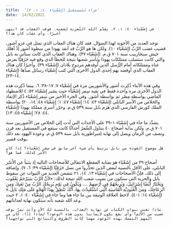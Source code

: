 ```yaml
---
title:  'عزاء للمستقبل (إِشَعْيَاء ٤٠: ١، ٢)'
date:  14/02/2021
---
```


`في إِشَعْيَاء ٤٠: ١، ٢، يقدّم الله التّعزية لشعبه. فوقت العقاب قد انتهى أخيرًا. وأي عقاب كان هذا؟`

توجد العديد من الأجوبة لهذا السؤال. فقد كان هناك العقاب الذي تمثل في غزو أشور، قضيب غضب الرَّبّ (إِشَعْيَاء ١٠). ولكن ها هو الرَّبّ قد أنقذ يهوذا من سطوة أشور إذْ أهلك جيش سنحارييب سنة ٧٠١ ق.م. (إِشَعْيَاء ٣٧). وهناك العقاب الذي كانت ستأتي به بابل والتي كانت ستسلب ممتلكات يهوذا وتأسر شعبها نتيجة للخطأ الذي وقع فيه حَزَقِيَّا بعرض غناه وممتلكاته أمام الرُّسل الذين أوفدهم مردوخ بلادان (إِشَعْيَاء ٣٩). وأخيرًا كان هناك العقاب الذي أوقعته بهم إحدى الدول الأخرى التي كتب إِشَعْيَاء رسائل ضدّها (إِشَعْيَاء ١٤-٢٣).

وفي هذه الأثناء ذُكِرت أشور والأشوريين مرة في إِشَعْيَاء ٧: ١٧-٣٨: ٦، بينما ذُكِرت هذه الدول الأخرى مرة واحدة فقط في بقية سِفر إِشَعْيَاء حيث يشير إِشَعْيَاء ٥٢: ٤ للاضطهاد الماضي بواسطة مِصْر ثم بواسطة أشور. وفي الجزء الأخير من سِفر إِشَعْيَاء ذُكر الإنقاذ والخلاص من الأسر البابلي (إِشَعْيَاء ٤٣: ١٤؛ إِشَعْيَاء ٤٧: ١؛ إِشَعْيَاء ٤٨: ١٤، ٢٠) بواسطة الملك كورش الفارسي الذي هزم بابل سنة ٥٣٩ ق.م. وحرّر أسرى مملكة يهوذا (إِشَعْيَاء ٤٤: ٢٨؛ إِشَعْيَاء ٤٥: ١٣).

يشدِّد ما جاء في إِشَعْيَاء ١-٣٩ على الأحداث التي أدت إلى الخلاص من الأشوريين سنة ٧٠١ ق.م. ولكن بداية أصحاح ٤٠ يتناول السِّفرُ أحداثًا كانت ستقع في المستقبل بعد قرن ونصف من الزمان ويصل إلى نهاية إمبراطورية بابل سنة ٥٣٩ ق.م. وعودة اليهود بعد ذلك بوقت قصير.

`هل موضوع العودة من بابل يرتبط بأي شيء آخر سابق في سِفر إِشَعْيَاء؟ إذا كان الأمر كذلك، فما هو؟`

أصحاح ٣٩ من إِشَعْيَاء هو بمثابة المقطع الانتقالي للأصحاحات التالية إذ يتنبأ عن الأَسْر البابلي، على الأقل بالنسبة لبعض الذين تحدَّروا من نسل حَزَقِيَّا (إِشَعْيَاء ٣٩: ٦، ٧). وإضافة إلى ذلك، فإنَّ الأصحاحات في إِشَعْيَاء ١٣، ١٤، ٢١ تتضمن العديد من النبوات عن سقوط بابل والحرية التي ستكون من نصيب شعب الله نتيجة لذلك: «لأنَّ الرَّبّ سَيَرْحَمُ يَعْقُوبَ وَيَخْتَارُ أَيْضًا إِسْرَائِيلَ، وَيُرِيحُهُمْ فِي أَرْضِهِمْ .... وَيَكُونُ فِي يَوْمٍ يُرِيحُكَ الرَّبّ مِنْ تَعَبِكَ وَمِنِ انْزِعَاجِكَ، وَمِنَ الْعُبُودِيَّةِ الْقَاسِيَةِ الَّتِي اسْتُعْبِدْتَ بِهَا، أَنَّكَ تَنْطِقُ بِهذَا الْهَجْوِ عَلَى مَلِكِ بَابِلَ.» (إِشَعْيَاء ١٤: ١-٤). لاحظ العلاقة الوثيقة بين ما جاء هنا وما جاء في إِشَعْيَاء ٤٠: ١، ٢ حيث وعد الله شعبه بأنه ستكون نهاية لعذاباتهم.

`ماذا تعني نبوات الكتاب عن نهاية العذاب، بالنسبة لك الآن وأنت تمرّ بوقت عصيب من الألم؟ وأي نفع يكون لإيماننا بدون هذه الوعود؟ لماذا إذًا، كان من المهم التمسك بهذه الوعود مهما كانت الظروف والنتائج التي تواجهنا؟`